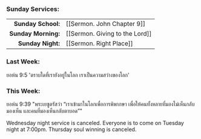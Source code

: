 ### Sunday Services:
| | |
| --:|:-- |
| **Sunday School:**  | [[Sermon. John Chapter 9]] |
| **Sunday Morning:** | [[Sermon. Giving to the Lord]] |
| **Sunday Night:**   | [[Sermon. Right Place]] |
### Last Week: 
ยอห์น 9:5 'ตราบใดที่เรายังอยู่ในโลก เราเป็นความสว่างของโลก'
### This Week:
ยอห์น 9:39 "พระเยซูตรัสว่า “เราเข้ามาในโลกเพื่อการพิพากษา เพื่อให้คนทั้งหลายที่มองไม่เห็นกลับมองเห็น และคนที่มองเห็นกลับตาบอด”"

Wednesday night service is canceled. Everyone is to come on Tuesday night at 7:00pm.
Thursday soul winning is canceled.


